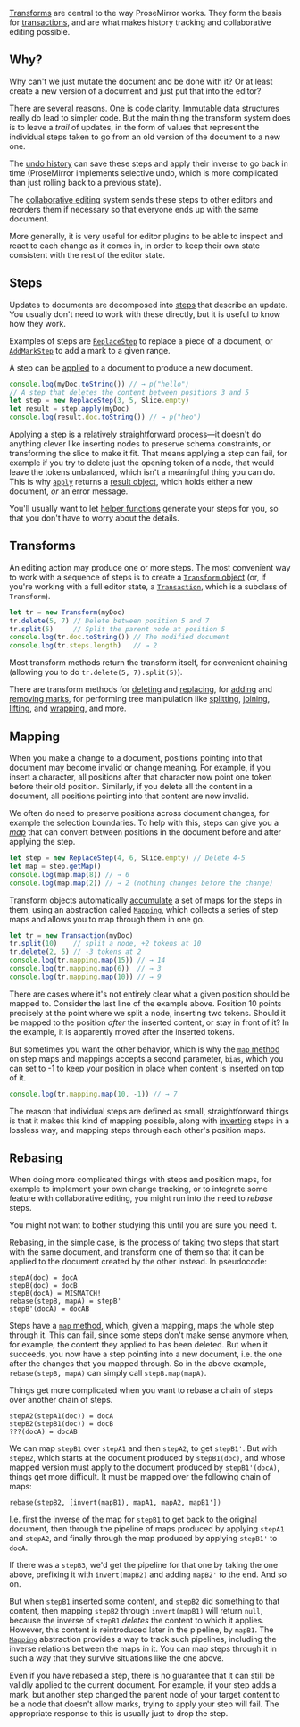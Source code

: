 [Transforms](##transform.Transform) are central to the way ProseMirror
works. They form the basis for [transactions](#state.transactions),
and are what makes history tracking and collaborative editing
possible.

## Why?

Why can't we just mutate the document and be done with it? Or at least
create a new version of a document and just put that into the editor?

There are several reasons. One is code clarity. Immutable data
structures really do lead to simpler code. But the main thing the
transform system does is to leave a _trail_ of updates, in the form of
values that represent the individual steps taken to go from an old
version of the document to a new one.

The [undo history](##history) can save these steps and apply their
inverse to go back in time (ProseMirror implements selective undo,
which is more complicated than just rolling back to a previous state).

The [collaborative
editing](http://marijnhaverbeke.nl/blog/collaborative-editing.html)
system sends these steps to other editors and reorders them if
necessary so that everyone ends up with the same document.

More generally, it is very useful for editor plugins to be able to
inspect and react to each change as it comes in, in order to keep
their own state consistent with the rest of the editor state.

## Steps

Updates to documents are decomposed into [steps](##transform.Step)
that describe an update. You usually don't need to work with these
directly, but it is useful to know how they work.

Examples of steps are [`ReplaceStep`](##transform.ReplaceStep) to
replace a piece of a document, or
[`AddMarkStep`](##transform.AddMarkStep) to add a mark to a given
range.

A step can be [applied](##transform.Step.apply) to a document to
produce a new document.

```javascript
console.log(myDoc.toString()) // → p("hello")
// A step that deletes the content between positions 3 and 5
let step = new ReplaceStep(3, 5, Slice.empty)
let result = step.apply(myDoc)
console.log(result.doc.toString()) // → p("heo")
```

Applying a step is a relatively straightforward process—it doesn't do
anything clever like inserting nodes to preserve schema constraints,
or transforming the slice to make it fit. That means applying a step
can fail, for example if you try to delete just the opening token of a
node, that would leave the tokens unbalanced, which isn't a meaningful
thing you can do. This is why [`apply`](##transform.Step.apply)
returns a [result object](##transform.StepResult), which holds either
a new document, _or_ an error message.

You'll usually want to let [helper
functions](##transform.Transform.replace) generate your steps for you,
so that you don't have to worry about the details.

## Transforms

An editing action may produce one or more steps. The most convenient
way to work with a sequence of steps is to create a [`Transform`
object](##transform.Transform) (or, if you're working with a full
editor state, a [`Transaction`](##state.Transaction), which is a
subclass of `Transform`).

```javascript
let tr = new Transform(myDoc)
tr.delete(5, 7) // Delete between position 5 and 7
tr.split(5)     // Split the parent node at position 5
console.log(tr.doc.toString()) // The modified document
console.log(tr.steps.length)   // → 2
```

Most transform methods return the transform itself, for convenient
chaining (allowing you to do `tr.delete(5, 7).split(5)`).

There are transform methods for
[deleting](##transform.Transform.delete) and
[replacing](##transform.Transform.replace), for
[adding](##transform.Transform.addMark) and [removing
marks](##transform.Transform.removeMark), for performing tree
manipulation like [splitting](##transform.Transform.split),
[joining](##transform.Transform.join),
[lifting](##transform.Transform.lift), and
[wrapping](##transform.Transform.wrap), and more.

## Mapping

When you make a change to a document, positions pointing into that
document may become invalid or change meaning. For example, if you
insert a character, all positions after that character now point one
token before their old position. Similarly, if you delete all the
content in a document, all positions pointing into that content are
now invalid.

We often do need to preserve positions across document changes, for
example the selection boundaries. To help with this, steps can give
you a [_map_](##transform.StepMap) that can convert between positions
in the document before and after applying the step.

```javascript
let step = new ReplaceStep(4, 6, Slice.empty) // Delete 4-5
let map = step.getMap()
console.log(map.map(8)) // → 6
console.log(map.map(2)) // → 2 (nothing changes before the change)
```

Transform objects automatically
[accumulate](##transform.Transform.mapping) a set of maps for the
steps in them, using an abstraction called
[`Mapping`](##transform.Mapping), which collects a series of step maps
and allows you to map through them in one go.

```javascript
let tr = new Transaction(myDoc)
tr.split(10)    // split a node, +2 tokens at 10
tr.delete(2, 5) // -3 tokens at 2
console.log(tr.mapping.map(15)) // → 14
console.log(tr.mapping.map(6))  // → 3
console.log(tr.mapping.map(10)) // → 9
```

There are cases where it's not entirely clear what a given position
should be mapped to. Consider the last line of the example above.
Position 10 points precisely at the point where we split a node,
inserting two tokens. Should it be mapped to the position _after_ the
inserted content, or stay in front of it? In the example, it is
apparently moved after the inserted tokens.

But sometimes you want the other behavior, which is why the [`map`
method](##transform.Mappable.map) on step maps and mappings accepts a
second parameter, `bias`, which you can set to -1 to keep your
position in place when content is inserted on top of it.

```javascript
console.log(tr.mapping.map(10, -1)) // → 7
```

The reason that individual steps are defined as small, straightforward
things is that it makes this kind of mapping possible, along with
[inverting](##transform.Step.invert) steps in a lossless way, and
mapping steps through each other's position maps.

## Rebasing

When doing more complicated things with steps and position maps, for
example to implement your own change tracking, or to integrate some
feature with collaborative editing, you might run into the need to
_rebase_ steps.

You might not want to bother studying this until you are sure you need
it.

Rebasing, in the simple case, is the process of taking two steps that
start with the same document, and transform one of them so that it can
be applied to the document created by the other instead. In pseudocode:

    stepA(doc) = docA
    stepB(doc) = docB
    stepB(docA) = MISMATCH!
    rebase(stepB, mapA) = stepB'
    stepB'(docA) = docAB

Steps have a [`map` method](##transform.Step.map), which, given a
mapping, maps the whole step through it. This can fail, since some
steps don't make sense anymore when, for example, the content they
applied to has been deleted. But when it succeeds, you now have a step
pointing into a new document, i.e. the one after the changes that you
mapped through. So in the above example, `rebase(stepB, mapA)` can
simply call `stepB.map(mapA)`.

Things get more complicated when you want to rebase a chain of steps
over another chain of steps.

    stepA2(stepA1(doc)) = docA
    stepB2(stepB1(doc)) = docB
    ???(docA) = docAB

We can map `stepB1` over `stepA1` and then `stepA2`, to get `stepB1'`.
But with `stepB2`, which starts at the document produced by
`stepB1(doc)`, and whose mapped version must apply to the document
produced by `stepB1'(docA)`, things get more difficult. It must be
mapped over the following chain of maps:

    rebase(stepB2, [invert(mapB1), mapA1, mapA2, mapB1'])

I.e. first the inverse of the map for `stepB1` to get back to the
original document, then through the pipeline of maps produced by
applying `stepA1` and `stepA2`, and finally through the map produced
by applying `stepB1'` to `docA`.

If there was a `stepB3`, we'd get the pipeline for that one by taking
the one above, prefixing it with `invert(mapB2)` and adding `mapB2'`
to the end. And so on.

But when `stepB1` inserted some content, and `stepB2` did something to
that content, then mapping `stepB2` through `invert(mapB1)` will
return `null`, because the inverse of `stepB1` _deletes_ the content
to which it applies. However, this content is reintroduced later in
the pipeline, by `mapB1`. The [`Mapping`](##transform.Mapping)
abstraction provides a way to track such pipelines, including the
inverse relations between the maps in it. You can map steps through it
in such a way that they survive situations like the one above.

Even if you have rebased a step, there is no guarantee that it can
still be validly applied to the current document. For example, if your
step adds a mark, but another step changed the parent node of your
target content to be a node that doesn't allow marks, trying to apply
your step will fail. The appropriate response to this is usually just
to drop the step.
